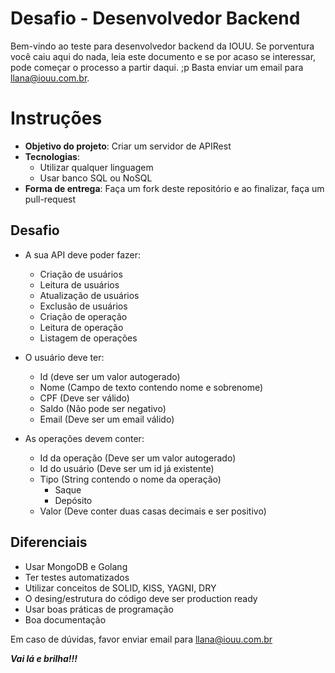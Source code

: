 # Desafio - Desenvolvedor Backend

Bem-vindo ao teste para desenvolvedor backend da IOUU. 
Se porventura você caiu aqui do nada, leia este documento e se por acaso se interessar, pode começar o processo a partir daqui. ;p
Basta enviar um email para llana@iouu.com.br.

# Instruções

- **Objetivo do projeto**: Criar um servidor de APIRest
- **Tecnologias**: 
	- Utilizar qualquer linguagem
	- Usar banco SQL ou NoSQL
- **Forma de entrega**: Faça um fork deste repositório e ao finalizar, faça um pull-request 

## Desafio
- A sua API deve poder fazer: 
	- Criação de usuários
	- Leitura de usuários
	- Atualização de usuários
	- Exclusão de usuários 
	- Criação de operação
	- Leitura de operação
	- Listagem de operações

- O usuário deve ter: 
	- Id (deve ser um valor autogerado)
	- Nome (Campo de texto contendo nome e sobrenome)
	- CPF (Deve ser válido)
	- Saldo (Não pode ser negativo) 
	- Email (Deve ser um email válido)
- As operações devem conter:
	- Id da operação (Deve ser um valor autogerado)
	- Id do usuário (Deve ser um id já existente)
	- Tipo (String contendo o nome da operação)
		- Saque
		- Depósito 
	- Valor (Deve conter duas casas decimais e ser positivo)

## Diferenciais
 - Usar MongoDB e Golang
 - Ter testes automatizados
 - Utilizar conceitos de SOLID, KISS, YAGNI, DRY
 - O desing/estrutura do código deve ser production ready
 - Usar boas práticas de programação
 - Boa documentação

Em caso de dúvidas, favor enviar email para llana@iouu.com.br

 ***Vai lá e brilha!!!***










